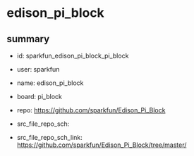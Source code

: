 # edison_pi_block
 
## summary 
* id: sparkfun_edison_pi_block_pi_block
* user: sparkfun
* name: edison_pi_block
* board: pi_block
* repo: https://github.com/sparkfun/Edison_Pi_Block



* src_file_repo_sch: 
* src_file_repo_sch_link: https://github.com/sparkfun/Edison_Pi_Block/tree/master/






